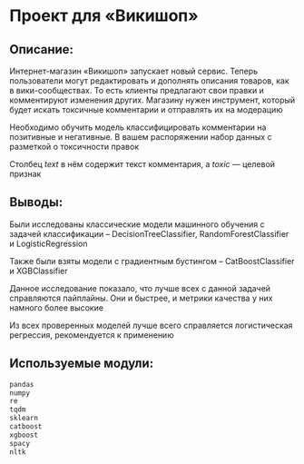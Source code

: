 # Проект для «Викишоп»

## Описание:

Интернет-магазин «Викишоп» запускает новый сервис. Теперь пользователи могут редактировать и дополнять описания товаров, как в вики-сообществах. То есть клиенты предлагают свои правки и комментируют изменения других. Магазину нужен инструмент, который будет искать токсичные комментарии и отправлять их на модерацию 

Необходимо обучить модель классифицировать комментарии на позитивные и негативные. В вашем распоряжении набор данных с разметкой о токсичности правок

Столбец *text* в нём содержит текст комментария, а *toxic* — целевой признак

## Выводы:

Были исследованы классические модели машинного обучения с задачей классификации – DecisionTreeClassifier, RandomForestClassifier и LogisticRegression

Также были взяты модели с градиентным бустингом – CatBoostClassifier и XGBClassifier

Данное исследование показало, что лучше всех с данной задачей справляются пайплайны. Они и быстрее, и метрики качества у них намного более высокие

Из всех проверенных моделей лучше всего справляется логистическая регрессия, рекомендуется к применению

## Используемые модули:

```python
pandas
numpy
re
tqdm
sklearn
catboost
xgboost
spacy
nltk
```
